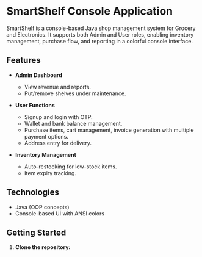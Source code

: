 # SmartShelf Console Application

SmartShelf is a console-based Java shop management system for Grocery and Electronics. It supports both Admin and User roles, enabling inventory management, purchase flow, and reporting in a colorful console interface.

## Features

- **Admin Dashboard**
  - View revenue and reports.
  - Put/remove shelves under maintenance.

- **User Functions**
  - Signup and login with OTP.
  - Wallet and bank balance management.
  - Purchase items, cart management, invoice generation with multiple payment options.
  - Address entry for delivery.

- **Inventory Management**
  - Auto-restocking for low-stock items.
  - Item expiry tracking.

## Technologies

- Java (OOP concepts)
- Console-based UI with ANSI colors

## Getting Started

1. **Clone the repository:**

